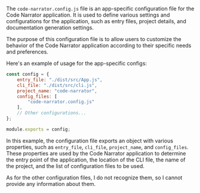 The `code-narrator.config.js` file is an app-specific configuration file for the Code Narrator application. It is used to define various settings and configurations for the application, such as entry files, project details, and documentation generation settings.

The purpose of this configuration file is to allow users to customize the behavior of the Code Narrator application according to their specific needs and preferences.

Here's an example of usage for the app-specific configs:

```javascript
const config = {
    entry_file: "./dist/src/App.js",
    cli_file: "./dist/src/cli.js",
    project_name: "code-narrator",
    config_files: [
        "code-narrator.config.js"
    ],
    // Other configurations...
};

module.exports = config;
```

In this example, the configuration file exports an object with various properties, such as `entry_file`, `cli_file`, `project_name`, and `config_files`. These properties are used by the Code Narrator application to determine the entry point of the application, the location of the CLI file, the name of the project, and the list of configuration files to be used.

As for the other configuration files, I do not recognize them, so I cannot provide any information about them.